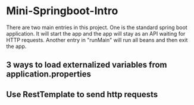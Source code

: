 # Mini-Springboot-Intro

There are two main entries in this project. One is the standard spring boot application. It will start the app and the app will stay as an API waiting for HTTP requests. Another entry in "runMain" will run all beans and then exit the app.

## 3 ways to load externalized variables from application.properties

## Use RestTemplate to send http requests

